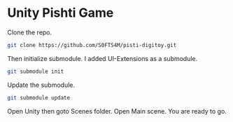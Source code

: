 # Unity Pishti Game 
Clone the repo.
```bash
git clone https://github.com/S0FTS4M/pisti-digitoy.git
```
Then initialize submodule. I added UI-Extensions as a submodule.
```bash
git submodule init
```

Update the submodule.
```bash
git submodule update
```

Open Unity then goto Scenes folder. Open Main scene. You are ready to go.
